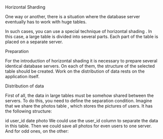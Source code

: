 Horizontal Sharding

One way or another, there is a situation where the database server eventually has to work with huge tables. 

In such cases, you can use a special technique of horizontal shading . In this case, a large table is divided into several parts. Each part of the table is placed on a separate server.

Preparation

For the introduction of horizontal shading it is necessary to prepare several identical database servers. On each of them, the structure of the selected table should be created. Work on the distribution of data rests on the application itself.

Distribution of data

First of all, the data in large tables must be somehow shared between the servers. To do this, you need to define the separation condition. Imagine that we share the photos table , which stores the pictures of users. It has the following structure:

id
user_id
date
photo
We could use the user_id column to separate the data in this table. Then we could save all photos for even users to one server. And for odd ones, on the other:

<?
$cons = ['10.10.0.1', '10.10.0.2'];

$user_id = $_SESSION['user_id'];
$con_num = $user_id % 2 == 0 ? 0 : 1;
$con = mysql_connect($cons[$con_num]);
mysql_query('INSERT INTO photos ...', $con);
# choose different connections - for even and odd values $ user_id

When fetching data for a specific user, we also need to define the appropriate connection:

<?
$cons = ['10.10.0.1', '10.10.0.2'];

$user_id = $_SESSION['user_id'];
$con_num = $user_id % 2 == 0 ? 0 : 1;
$con = mysql_connect($cons[$con_num]);
mysql_query('SELECT FROM photos ...', $con);
# For any calls to the photos table, you must select the desired connection

Separation into n servers

The remainder of the division is well suited for the uniform distribution of records by any number of servers. So, if we have 7 shards, we will use the remainder of the division by 7:

<?
$cons = ['10.10.0.1', '10.10.0.2', '10.10.0.3', '10.10.0.4', '10.10.0.5', '10.10.0.6', '10.10.0.7'];

$user_id = $_SESSION['user_id'];
$con_num = $cons[ $user_id % 7 ];

# ...
# The remainder of the division allows you to conveniently share data between servers

If there are 50 servers, we will use the remainder of 50, etc. Thus, we can evenly divide any tables by the condition of the remainder from dividing the value of some column. For this type of division, tables that have a connection to the parent object are well suited:

pictures of users, we divide by user_id
user messages, divide by user_id
article comments, share on article_id
products in the category, divide by category_id
...
Dictionary

Sometimes it is not possible to divide the data into a digital column. Let's say we have a very large table with news that we want to divide into several servers (shards):

id
title
body
In this case, you should use a dictionary. This is another table in which the relationship between the news ID and the shard number will be indicated . At the time of adding news, we will select a random shard and write its number in the dictionary:

<?
$dict_con = mysql_con('10.10.0.1');

$cons = ['10.10.0.2', '10.10.0.3'];
$con_num = array_rand($cons);
$con = mysql_connect($cons[$con_num]);


# сохраняем новость на случайный шард
mysql_query('INSERT INTO news SET title = ...', $con);
$id = mysql_insert_id($con);


# сохраняем номер шарда для этой новости
mysql_query('INSERT INTO news_shards SET news_id = ' . $id . ', shard_id = ' . $con_num, $dict_con);
# The $ dict_con connection is used for the dictionary

Then, to read some news, you will first need to get the shard number from the dictionary:

<?
$dict_con = mysql_connect('10.10.0.1');
$q = mysql_query('SELECT shard_id FROM news_shards SET news_id = ' . $id . ', $dict_con);
$con_num = mysql_fetch_assoc($q)['shard_id'];

$cons = ['10.10.0.2', '10.10.0.3'];
$con = mysql_connect($cons[$con_num]);

mysql_query('SELECT * FROM news WHERE id = ' . $id, $con);
# Get the shard number, and then the news

Restrictions

When using horizontal shading, there are a number of limitations.

Recent Entries

If the table is divided into different servers, it is impossible to make a general sample from it. For example, you can not get a list of the last ten photos or news from the examples above. If necessary, an additional table should be used, which will contain only the last 10 photos (or news). To insert there the data will be necessary at each addition of a photo:

<?
$cons = ['10.10.0.2', '10.10.0.3'];

$user_id = $_SESSION['user_id'];
$con_num = $user_id % 2 == 0 ? 0 : 1;
$con = mysql_connect($cons[$con_num]);
mysql_query('INSERT INTO photos SET ...', $con);
$id = mysql_insert_id($con);


# ID новой фотки запишем в таблицу свежих фоток
$new_con = mysql_connect('10.10.0.1');
mysql_query('INSERT INTO new_photos SET photo_id = ' . $id, $new_con);
# Save ID of new photos to a separate table on one (main) server

To ensure that this table does not become very large, it should be constantly cleaned. For example, leave only the last 100 entries:

<?

# ...
$id = mysql_insert_id($con);
mysql_query('INSERT INTO new_photos SET photo_id = ' . $id, $new_con);
mysql_query('DELETE FROM new_photos ORDER BY photo_id DESC LIMIT 100, 110', $new_con);
# The second request will permanently delete all records beyond the 100th

Search and Filtering

Search and filtering according to the table data should be carried out using a suitable technology, such as Elastic Search . Indexing data in this case will occur immediately on all shards of the table.

In addition, you can use the preparation of data to search in advance for every possible sample. For example, we can search for photos of different sizes. Then, you need to determine in advance the groups of possible sizes of photos:

big
medium
small
For each size, you can create a separate table that will store the ID and other necessary photo data. When you insert a photo into these tables, the corresponding IDs will appear:

<?

# ...
$size = 'big';
$con = mysql_connect($cons[$con_num]);
mysql_query('INSERT INTO photos SET ...', $con);
$id = mysql_insert_id($con);


# сохраним данные о новой фотке в соответствующую таблицу поиска
$con_search = mysql_connect('10.10.0.10');
mysql_query('INSERT INTO photos_' . $size . ' SET photo_id = ' . $id, $con_search);
# Save ID of new photos to a separate table on one (main) server

Next, we can very easily make a selection of all the photos of the desired size:

<?

# ...
$sizes = ['big', 'medium', 'small'];
$size = $sizes[ $_GET['size'] ];

$con_search = mysql_connect('10.10.0.10');
$q = mysql_query('SELECT * FROM photos_' . $size . ' LIMIT 10 ', $con_search);

# ...
# select the required table to search by the given criteria

Rebalancing

When adding new shards, it is necessary to rebalance the data. So, if the shards were 2, and it was 3, some records should be moved to a new shard. 

In order to rebalance the data in a running application, it is necessary to use two sets of shards - old and new. For each record, it is necessary to store the status of its distribution - whether there has been a rebalancing or not. At the time of data sampling, we will check this status. If the data is not yet moved, we will move them and put a mark in the status. The status is conveniently stored in a key-value database or in a separate table. For an example with pictures of users:

<?

# старый набор шардов
$cons_old = ['10.10.0.2', '10.10.0.3'];


# новый набор шардов
$cons_new = ['10.10.0.2', '10.10.0.3', '10.10.0.4'];

$user_id = $_SESSION['user_id'];


# получаем статус перебалансировки фоток для пользователя из redis
$rebalanced = redis::get('user_photos_sharding' . $user_id);


# получаем соединение для нового набора шардов
$con_num = $user_id % 3 == 0 ? 0 : 1;
$con = mysql_connect($cons_new[$con_num]);


# данные необходимо перебалансировать?
if ( !$rebalanced )
{
	# получаем соединение для старого набора шардов
	$con_num_old = $user_id % 2 == 0 ? 0 : 1;
	$con_old = mysql_connect($cons_old[$con_num_old]);

	# перебалансируем данные только если старый и новый шард отличаются
	if ( $con_num_old != $con_num )
	{
		$q = mysql_query('SELECT * FROM photos WHERE user_id = ' . $user_id, $con_old);
		
		# копируем все фотки со старого шарда на новый
		while ( $row = mysql_fetch_assoc($q) ) mysql_query('INSERT INTO photos SET ...', $con);
	
		# удаляем все фотки со старого шарда
		mysql_query('DELETE FROM photos WHERE user_id = ' . $user_id, $con_old);
	}

	# ставим отметку о том, что перебалансировка проведена
	redis::set('user_photos_sharding' . $user_id, true);
}


# делаем выборку согласно новому набору шардов
mysql_query('SELECT * FROM photos WHERE user_id = ' . $user_id, $con);
# rebalance right at the time of sampling

fault tolerance

When the number of shards increases, the probability of failure of one of them increases. To ensure fault tolerance, each shard must be backed up using Master-Slave replication . 

Partitioning

MySQL also supports partitioning . This is the ability to split the table into different logical groups within the same server. Partitioning can improve the efficiency of working with large tables, when most operations are performed only with fresh data (ie in the "top" of the table). This approach works only within a single server .

The most important

Horizontal shading is one of the most powerful tools for scaling a database. Splitting the table into separate servers allows you to scale them almost infinitely. Introduce shading gradually and start only with the largest tables. Use vertical shading to distribute the load between groups of tables.